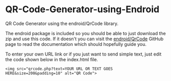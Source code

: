 QR-Code-Generator-using-Endroid
===============================

QR Code Generator using the endroid/QrCode library.

The endroid package is included so you should be able to just download the zip and use this code. If it doesn't you can visit the [endroid/QrCode](http://github.com/endroid/QrCode) GitHub page to read the documentation which should hopefully guide you.

To enter your own URL link or if you just want to send simple text, just edit the code shown below in the index.html file.

```
<img src="qrcode.php?text=YOUR URL OR TEXT GOES HERE&size=200&padding=10" alt="QR Code">
```
